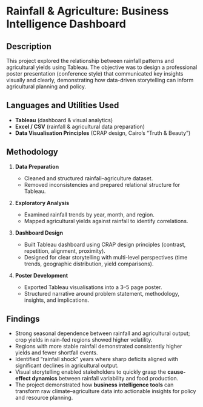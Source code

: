<h1>Rainfall & Agriculture: Business Intelligence Dashboard</h1>

<h2>Description</h2>
This project explored the relationship between rainfall patterns and agricultural yields using Tableau. The objective was to design a professional poster presentation (conference style) that communicated key insights visually and clearly, demonstrating how data-driven storytelling can inform agricultural planning and policy.  
<br />

<h2>Languages and Utilities Used</h2>

- <b>Tableau</b> (dashboard & visual analytics)  
- <b>Excel / CSV</b> (rainfall & agricultural data preparation)  
- <b>Data Visualisation Principles</b> (CRAP design, Cairo’s “Truth & Beauty”)  

<h2>Methodology</h2>

1. <b>Data Preparation</b>  
   - Cleaned and structured rainfall–agriculture dataset.  
   - Removed inconsistencies and prepared relational structure for Tableau.  

2. <b>Exploratory Analysis</b>  
   - Examined rainfall trends by year, month, and region.  
   - Mapped agricultural yields against rainfall to identify correlations.  

3. <b>Dashboard Design</b>  
   - Built Tableau dashboard using CRAP design principles (contrast, repetition, alignment, proximity).  
   - Designed for clear storytelling with multi-level perspectives (time trends, geographic distribution, yield comparisons).  

4. <b>Poster Development</b>  
   - Exported Tableau visualisations into a 3–5 page poster.  
   - Structured narrative around problem statement, methodology, insights, and implications.  

<h2>Findings</h2>

- Strong seasonal dependence between rainfall and agricultural output; crop yields in rain-fed regions showed higher volatility.  
- Regions with more stable rainfall demonstrated consistently higher yields and fewer shortfall events.  
- Identified “rainfall shock” years where sharp deficits aligned with significant declines in agricultural output.  
- Visual storytelling enabled stakeholders to quickly grasp the <b>cause-effect dynamics</b> between rainfall variability and food production.  
- The project demonstrated how **business intelligence tools** can transform raw climate–agriculture data into actionable insights for policy and resource planning.  
